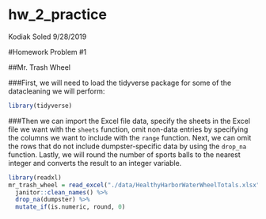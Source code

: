 hw\_2\_practice
================
Kodiak Soled
9/28/2019

\#Homework Problem \#1

\#\#Mr. Trash Wheel

\#\#\#First, we will need to load the tidyverse package for some of the
datacleaning we will perform:

``` r
library(tidyverse)
```

\#\#\#Then we can import the Excel file data, specify the sheets in the
Excel file we want with the `sheets` function, omit non-data entries by
specifying the columns we want to include with the `range` function.
Next, we can omit the rows that do not include dumpster-specific data by
using the `drop_na` function. Lastly, we will round the number of sports
balls to the nearest integer and converts the result to an integer
variable.

``` r
library(readxl)
mr_trash_wheel = read_excel("./data/HealthyHarborWaterWheelTotals.xlsx", sheet = "Mr. Trash Wheel", range = "A2:N336") %>%
  janitor::clean_names() %>% 
  drop_na(dumpster) %>%
  mutate_if(is.numeric, round, 0)
```
